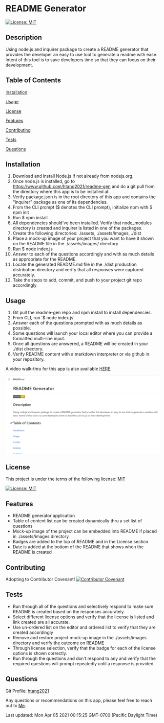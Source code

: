 # README Generator

[![License: MIT](https://img.shields.io/badge/License-MIT-yellow.svg)](https://opensource.org/licenses/MIT)

## Description
Using node.js and inquirer package to create a README generator that provides the developer an easy to use tool to generate a readme with ease. Intent of this tool is to save developers time so that they can focus on their development.


## Table of Contents

 [Installation](README.md#Installation) 

 [Usage](README.md#Usage) 

 [License](README.md#License) 

 [Features](README.md#Features) 

 [Contributing](README.md#Contributing) 

 [Tests](README.md#Tests) 

 [Questions](README.md#Questions) 



## Installation
1. Download and install Node.js if not already from nodejs.org.
2. Once node.js is installed, go to https://www.github.com/htang2021/readme-gen and do a git pull from the directory where this app is to be installed at.
3. Verify package.json is in the root directory of this app and contains the "inquirer" package as one of its dependencies.
4. From the CLI prompt ($ denotes the CLI prompt), initialize npm with $ npm init 
5. Run $ npm install
6. All dependencies should've been installed.  Verify that node_modules directory is created and inquirer is listed in one of the packages.
7. Create the following directories: ./assets, ./assets/images, ./dist
8. Place a mock-up image of your project that you want to have it shown on the README file in the ./assets/images/ directory
9. Run $ node index.js
10. Answer to each of the questions accordingly and with as much details as appropriate for the README.
11. Locate the generated README.md file in the ./dist production distribution directory and verify that all responses were captured accurately.
12. Take the steps to add, commit, and push to your project git repo accordingly.


## Usage
1. Git pull the readme-gen repo and npm install to install dependencies.
2. From CLI, run '$ node index.js' 
3. Answer each of the questions prompted with as much details as possible.
4. Some questions will launch your local editor where you can provide a formatted multi-line input. 
5. Once all questions are answered, a README will be created in your ./dist directory.
6. Verify README content with a markdown interpreter or via github in your repository.

A video walk-thru for this app is also available [HERE](https://drive.google.com/file/d/1rKZi9U448YqS5BFgFmWL8IW8V56Gv4sT/view).


![Project Screenshot](./assets/images/readme-gen-mockup.png)
    


## License
This project is under the terms of the following license: 
[MIT](https://choosealicense.com/licenses/mit/)

[![License: MIT](https://img.shields.io/badge/License-MIT-yellow.svg)](https://opensource.org/licenses/MIT)

## Features
- README generator application
- Table of content list can be created dynamically thru a set list of questions
- Mock-up image of the project can be embedded into README if placed in ./assets/images directory
- Badges are added to the top of README and in the License section
- Date is added at the bottom of the README that shows when the README is created


## Contributing
Adopting to Contributor Covenant!
[![Contributor Covenant](https://img.shields.io/badge/Contributor%20Covenant-2.0-4baaaa.svg)](code_of_conduct.md)


## Tests
- Run through all of the questions and selectively respond to make sure README is created based on the responses accurately.
- Select different license options and verify that the license is listed and link created are all accurate.
- Use un-ordered list on the editor and ordered list to verify that they are created accordingly
- Remove and restore project mock-up image in the ./assets/images directory and verify the outcome on README
- Through license selection, verify that the badge for each of the license options is shown correctly.
- Run through the questions and don't respond to any and verify that the required questions will prompt repeatedly until a response is provided.


## Questions
Git Profile: [htang2021](https://www.github.com/htang2021/)

Any questions or recommendations on this app, please feel free to reach out to [Me](mailto:hungtang@hotmail.com).


Last updated: Mon Apr 05 2021 00:15:25 GMT-0700 (Pacific Daylight Time)
